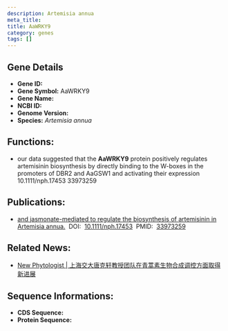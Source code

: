 ```yaml
---
description: Artemisia annua
meta_title:
title: AaWRKY9
category: genes
tags: []
---
```


## Gene Details
- **Gene ID:**	[]()
- **Gene Symbol:** AaWRKY9
- **Gene Name:** 
- **NCBI ID:** [](https://www.ncbi.nlm.nih.gov/gene/?term=)
- **Genome Version:** []()
- **Species:** *Artemisia annua*

## Functions:
   - our data suggested that the **AaWRKY9** protein positively regulates artemisinin biosynthesis by directly binding to the W-boxes in the promoters of DBR2 and AaGSW1 and activating their expression	10.1111/nph.17453	33973259

## Publications:
   - [and jasmonate-mediated to regulate the biosynthesis of artemisinin in Artemisia annua.]( https://nph.onlinelibrary.wiley.com/doi/full/10.1111/nph.17453)&nbsp;&nbsp;DOI:&nbsp;&nbsp;[10.1111/nph.17453](https://nph.onlinelibrary.wiley.com/doi/full/10.1111/nph.17453)&nbsp;&nbsp;PMID:&nbsp;&nbsp;[33973259](https://pubmed.ncbi.nlm.nih.gov/33973259/)

## Related News:
   - [New Phytologist | 上海交大唐克轩教授团队在青蒿素生物合成调控方面取得新进展](https://mp.weixin.qq.com/s?__biz=Mzg3MDEwNDEyMg==&mid=2247510167&idx=5&sn=c5cd85073958b4e73ee3df396f7695f8&chksm=ce9005c2f9e78cd43b07a238337aa572a9f4a1250e2688e541d622c73e3ddb51f616413bb4e5&scene=27#wechat_redirect)

## Sequence Informations:
- **CDS Sequence:**
- **Protein Sequence:**
